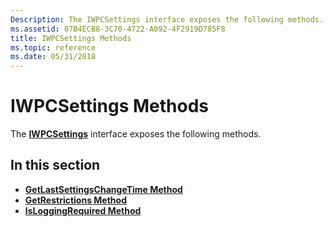 ```yaml
---
Description: The IWPCSettings interface exposes the following methods.
ms.assetid: 07B4ECB8-3C70-4722-A092-4F2919D785F8
title: IWPCSettings Methods
ms.topic: reference
ms.date: 05/31/2018
---
```


# IWPCSettings Methods

The [**IWPCSettings**](/windows/desktop/api/Wpcapi/nn-wpcapi-iwpcsettings) interface exposes the following methods.

## In this section

-   [**GetLastSettingsChangeTime Method**](/windows/desktop/api/Wpcapi/nf-wpcapi-iwpcsettings-getlastsettingschangetime)
-   [**GetRestrictions Method**](/windows/desktop/api/Wpcapi/nf-wpcapi-iwpcsettings-getrestrictions)
-   [**IsLoggingRequired Method**](/windows/desktop/api/Wpcapi/nf-wpcapi-iwpcsettings-isloggingrequired)

 

 



